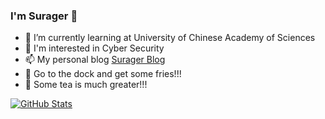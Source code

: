 ### I'm Surager 👋

- 🌱 I’m currently learning at University of Chinese Academy of Sciences
- 🤔 I'm interested in Cyber Security
- 📫 My personal blog [Surager Blog](https://surager.pub/)
- 🍟️ Go to the dock and get some fries!!!
- 🍵 Some tea is much greater!!!

<!--
**Surager/Surager** is a ✨ _special_ ✨ repository because its `README.md` (this file) appears on your GitHub profile.

Here are some ideas to get you started:

- 🔭 I’m currently working on ...
- 🌱 I’m currently learning ...
- 👯 I’m looking to collaborate on ...
- 🤔 I’m looking for help with ...
- 💬 Ask me about ...
- 📫 How to reach me: ...
- 😄 Pronouns: ...
- ⚡ Fun fact: ...
-->

<a href="https://github.com/surager">
  <img align="center" alt="GitHub Stats" src="https://github-readme-stats.vercel.app/api?username=Surager&include_all_commits=true&bg_color=30,e96443,904e95&title_color=fff&text_color=fff" />
</a>


